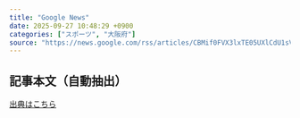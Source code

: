 ```yaml
---
title: "Google News"
date: 2025-09-27 10:48:29 +0900
categories: ["スポーツ", "大阪府"]
source: "https://news.google.com/rss/articles/CBMif0FVX3lxTE05UXlCdU1sVDdBd3IzdEZaWGxwRkkzbF9sXzBremYyUzVUcnVQZngyUjlsb1ZkNDc2TlVfczc2NGVuM0U0ODF0OTJGSHdEU2dab3JOVjJjTTZXVGtVT2wzVW9KbmlDUDVYX29oTDdmR0lqUU5HbDB3VExpWEI1ams?oc=5"
---
```


## 記事本文（自動抽出）
<body class="y0K44d EA71Tc" id="readabilityBody"></body>

[出典はこちら](https://news.google.com/rss/articles/CBMif0FVX3lxTE05UXlCdU1sVDdBd3IzdEZaWGxwRkkzbF9sXzBremYyUzVUcnVQZngyUjlsb1ZkNDc2TlVfczc2NGVuM0U0ODF0OTJGSHdEU2dab3JOVjJjTTZXVGtVT2wzVW9KbmlDUDVYX29oTDdmR0lqUU5HbDB3VExpWEI1ams?oc=5)
